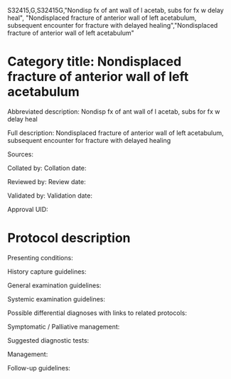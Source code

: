 S32415,G,S32415G,"Nondisp fx of ant wall of l acetab, subs for fx w delay heal", "Nondisplaced fracture of anterior wall of left acetabulum, subsequent encounter for fracture with delayed healing","Nondisplaced fracture of anterior wall of left acetabulum"
# Category title: Nondisplaced fracture of anterior wall of left acetabulum

Abbreviated description: Nondisp fx of ant wall of l acetab, subs for fx w delay heal

Full description: Nondisplaced fracture of anterior wall of left acetabulum, subsequent encounter for fracture with delayed healing

Sources:

Collated by:
Collation date:

Reviewed by:
Review date:

Validated by:
Validation date:

Approval UID:

# Protocol description

Presenting conditions:

History capture guidelines:

General examination guidelines:

Systemic examination guidelines:

Possible differential diagnoses with links to related protocols:

Symptomatic / Palliative management:

Suggested diagnostic tests:

Management:

Follow-up guidelines:
